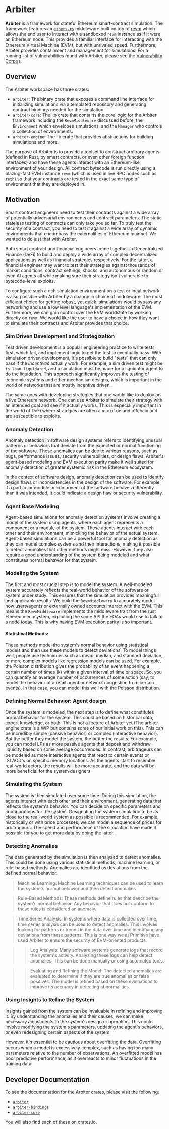 # Arbiter
**Arbiter** is a framework for stateful Ethereum smart-contract simulation. 
The framework features an [`ethers-rs`](https://github.com/gakonst/ethers-rs) middleware built on top of [revm](https://github.com/bluealloy/revm) which allows the end user to interact with a sandboxed `revm` instance as if it were an Ethereum node. 
This provides a familiar interface for interacting with the Ethereum Virtual Machine (EVM), but with unrivaled speed. 
Furthermore, Arbiter provides containment and management for simulations. For a running list of vulnerabilities found with Arbiter, please see the [Vulnerability Corpus](vulnerability_corpus.md).

## Overview
The Arbiter workspace has three crates:
- `arbiter`: The binary crate that exposes a command line interface for initializing simulations via a templated repository and generating contract bindings needed for the simulation.
- `arbiter-core`: The lib crate that contains the core logic for the Arbiter framework including the `RevmMiddleware` discussed before, the `Environment` which envelopes simulations, and the `Manager` who controls a collection of environments.
- `arbiter-engine`: The lib crate that provides abstractions for building simulations and more.

The purpose of Arbiter is to provide a toolset to construct arbitrary agents (defined in Rust, by smart contracts, or even other foreign function interfaces) and have these agents interact with an Ethereum-like environment of your design. 
All contract bytecode is run directly using a blazing-fast EVM instance `revm` (which is used in live RPC nodes such as [`reth`](https://github.com/paradigmxyz/reth)) so that your contracts are tested in the exact same type of environment that they are deployed in.

## Motivation 
Smart contract engineers need to test their contracts against a wide array of potentially adversarial environments and contract parameters. 
The static stateless testing of contracts can only take you so far. 
To truly test the security of a contract, you need to test it against a wide array of dynamic environments that encompass the externalities of Ethereum mainnet. 
We wanted to do just that with Arbiter. 

Both smart contract and financial engineers come together in Decentralized Finance (DeFi) to build and deploy a wide array of complex decentralized applications as well as financial strategies respectively. 
For the latter, a financial engineer may want to test their strategies against thousands of market conditions, contract settings, shocks, and autonomous or random or even AI agents all while making sure their strategy isn't vulnerable to bytecode-level exploits.

To configure such a rich simulation environment on a test or local network is also possible with Arbiter by a change in choice of middleware. 
The most efficient choice for getting robust, yet quick, simulations would bypass any networking and use a low level language's implementation of the EVM. 
Furthermore, we can gain control over the EVM worldstate by working directly on `revm`.
We would like the user to have a choice in how they want to simulate their contracts and Arbiter provides that choice.

### Sim Driven Development and Strategization 

Test driven development is a popular engineering practice to write tests first, which fail, and implement logic to get the test to eventually pass. 
With simulation driven development, it's possible to build "tests" that can only pass if the *incentives* actually work. For example, a sim driven test might be `is_loan_liquidated`, and a simulation must be made for a liquidator agent to do the liquidation. 
This approach significantly improves the testing of economic systems and other mechanism designs, which is important in the world of networks that are mostly incentive driven.

The same goes with developing strategies that one would like to deploy on a live Ethereum network. 
One can use Arbiter to simulate their strategy with an intended goal and see if it actually works. 
This is especially important in the world of DeFi where strategies are often a mix of on and offchain and are susceptible to exploits.

### Anomaly Detection
Anomaly detection in software design systems refers to identifying unusual patterns or behaviors that deviate from the expected or normal functioning of the software. These anomalies can be due to various reasons, such as bugs, performance issues, security vulnerabilities, or design flaws. Arbiter's agent-based modeling and EVM execution parity make it well suited for anomaly detection of greater systemic risk in the Ethereum ecosystem. 

In the context of software design, anomaly detection can be used to identify design flaws or inconsistencies in the design of the software. For example, if a particular module or component of the software behaves differently than it was intended, it could indicate a design flaw or security vulnerability. 

### Agent Base Modeling 
Agent-based simulations for anomaly detection systems involve creating a model of the system using agents, where each agent represents a component or a module of the system. These agents interact with each other and their environment, mimicking the behavior of the actual system. Agent-based simulations can be a powerful tool for anomaly detection as they can model complex systems and their interactions, making it possible to detect anomalies that other methods might miss. However, they also require a good understanding of the system being modeled and what constitutes normal behavior for that system.

### Modeling the System
The first and most crucial step is to model the system. A well-modeled system accurately reflects the real-world behavior of the software or system under study. This ensures that the simulation provides meaningful and applicable results. We build the `RevmMiddleware` to accurately model how users/agents or externally owned accounts interact with the EVM. This means the `RevmMiddleware` implements the middleware trait from the rust Ethereum ecosystem, exploiting the same API the EOAs would use to talk to a node today. This is why having EVM execution parity is so important.

#### Statistical Methods: 
These methods model the system's normal behavior using statistical models and then use these models to detect deviations. To model things well, people use techniques such as mean, median, and standard deviation, or more complex models like regression models can be used. For example, the Poisson distribution gives the probability of an event happening a certain number of times (k) within a given interval of time or space. So, you can quantify an average number of occurrences of some action (say, to model the behavior of a retail agent or network congestion from certain events). In that case, you can model this well with the Poisson distribution. 

### Defining Normal Behavior: Agent design
Once the system is modeled, the next step is to define what constitutes normal behavior for the system. This could be based on historical data, expert knowledge, or both. This is not a feature of Arbiter yet (The arbiter-engine crate is a WIP but contains some of our initial work on this). This can be incredibly simple (passive behavior) or complex (interactive behavior). But the better they model the system, the better the results. For example, you can model LPs as more passive agents that deposit and withdraw liquidity based on some average occurrences. In contrast, arbitrageurs can be modeled as more interactive agents that react to certain events or `SLAOD's on specific memory locations. As the agents start to resemble real-world actors, the results will be more accurate, and the data will be more beneficial for the system designers.

### Simulating the System
The system is then simulated over some time. During this simulation, the agents interact with each other and their environment, generating data that reflects the system's behavior. You can decide on specific parameters and configurations for the system. Designating the system simulation to be as close to the real-world system as possible is recommended. For example, historically or with price processes, we can model a sequence of prices for arbitrageurs. The speed and performance of the simulation have made it possible for you to get more data by doing the latter. 

### Detecting Anomalies
The data generated by the simulation is then analyzed to detect anomalies. This could be done using various statistical methods, machine learning, or rule-based methods. Anomalies are identified as deviations from the defined normal behavior. 


>Machine Learning: Machine Learning techniques can be used to learn the system's normal behavior and then detect anomalies. 

>Rule-Based Methods: These methods define rules that describe the system's normal behavior. Any behavior that does not conform to these rules is considered an anomaly.

>Time Series Analysis: In systems where data is collected over time, time series analysis can be used to detect anomalies. This involves looking for patterns or trends in the data over time and identifying any deviations from these patterns. This is one way we at Primitive have used Arbiter to ensure the security of EVM-oriented products. 

>>Log Analysis: Many software systems generate logs that record the system's activity. Analyzing these logs can help detect anomalies. This can be done manually or using automated tools. 

>>Evaluating and Refining the Model: The detected anomalies are evaluated to determine if they are true anomalies or false positives. The model is refined based on these evaluations to improve its accuracy in detecting abnormalities.


### Using Insights to Refine the System
Insights gained from the system can be invaluable in refining and improving it. By understanding the anomalies and their causes, we can make necessary adjustments to the system's design or operation. This could involve modifying the system's parameters, updating the agent's behaviors, or even redesigning certain aspects of the system. 

However, it's essential to be cautious about overfitting the data. Overfitting occurs when a model is excessively complex, such as having too many parameters relative to the number of observations. An overfitted model has poor predictive performance, as it overreacts to minor fluctuations in the training data.

## Developer Documentation
To see the documentation for the Arbiter crates, please visit the following:
- [`arbiter`](https://docs.rs/crate/arbiter/)
- [`arbiter-bindings`](https://docs.rs/crate/arbiter-bindings/)
- [`arbiter-core`](https://docs.rs/arbiter-core/)

You will also find each of these on crates.io.